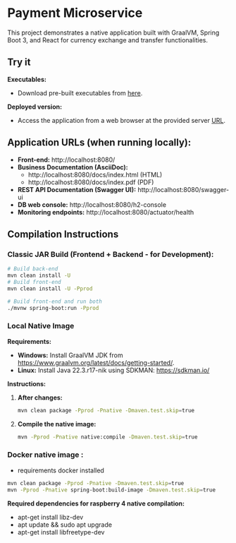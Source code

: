 # Payment Microservice

This project demonstrates a native application built with GraalVM, Spring Boot 3, and React for currency exchange and transfer functionalities.

## Try it
**Executables:**

* Download pre-built executables from [here](https://drive.google.com/drive/folders/1C2MaGHbeWRAo40la6neMqcKMGIk-WT9s?usp=drive_link).

**Deployed version:**

* Access the application from a web browser at the provided server [URL](https://payment.daveinthecloud.wiki/).

## Application URLs (when running locally):

* **Front-end:** http://localhost:8080/
* **Business Documentation (AsciiDoc):**
    * http://localhost:8080/docs/index.html (HTML)
    * http://localhost:8080/docs/index.pdf (PDF)
* **REST API Documentation (Swagger UI):** http://localhost:8080/swagger-ui
* **DB web console:** http://localhost:8080/h2-console
* **Monitoring endpoints:** http://localhost:8080/actuator/health

## Compilation Instructions

### Classic JAR Build (Frontend + Backend - for Development):

```bash
# Build back-end
mvn clean install -U
# Build front-end
mvn clean install -U -Pprod

# Build front-end and run both
./mvnw spring-boot:run -Pprod
```

### Local Native Image

**Requirements:**

* **Windows:** Install GraalVM JDK from https://www.graalvm.org/latest/docs/getting-started/.
* **Linux:** Install Java 22.3.r17-nik using SDKMAN: https://sdkman.io/

**Instructions:**

1. **After changes:**
    ```bash
    mvn clean package -Pprod -Pnative -Dmaven.test.skip=true
    ```

2. **Compile the native image:**
    ```bash
    mvn -Pprod -Pnative native:compile -Dmaven.test.skip=true
    ```

### Docker native image :
* requirements docker installed

```bash
mvn clean package -Pprod -Pnative -Dmaven.test.skip=true
mvn -Pprod -Pnative spring-boot:build-image -Dmaven.test.skip=true
```

**Required dependencies for raspberry 4 native compilation:**
* apt-get install libz-dev
* apt update && sudo apt upgrade
* apt-get install libfreetype-dev